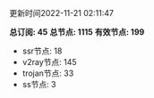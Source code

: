 更新时间2022-11-21 02:11:47

**总订阅: 45**
**总节点: 1115**
**有效节点: 199**
- ssr节点: 18
- v2ray节点: 145
- trojan节点: 33
- ss节点: 3
